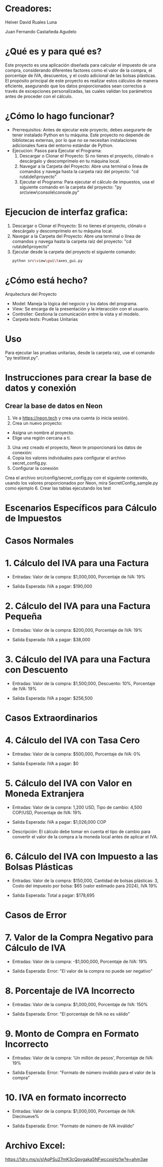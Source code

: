 # Creadores:
Heiver David Ruales Luna

Juan Fernando Castañeda Agudelo

# ¿Qué es y para qué es?

Este proyecto es una aplicación diseñada para calcular el impuesto de una compra, considerando diferentes factores como el valor de la compra, el porcentaje de IVA, descuentos, y el costo adicional de las bolsas plásticas. El propósito principal de este proyecto es realizar estos cálculos de manera eficiente, asegurando que los datos proporcionados sean correctos a través de excepciones personalizadas, las cuales validan los parámetros antes de proceder con el cálculo.

# ¿Cómo lo hago funcionar?

- Prerrequisitos: Antes de ejecutar este proyecto, debes asegurarte de tener instalado Python en tu máquina. Este proyecto no depende de bibliotecas externas, por lo que no se necesitan instalaciones adicionales fuera del entorno estándar de Python.
- Ejecucion: Pasos para Ejecutar el Programa:
  1. Descargar o Clonar el Proyecto: Si no tienes el proyecto, clónalo o descárgalo y descomprímelo en tu máquina local.
  2. Navegar a la Carpeta del Proyecto: Abre una terminal o línea de comandos y navega hasta la carpeta raíz del proyecto: "cd ruta\del\proyecto"
  3. Ejecutar el Programa: Para ejecutar el cálculo de impuestos, usa el siguiente comando en la carpeta del proyecto: "py src\view\console\console.py"

# Ejecucion de interfaz grafica:
  1. Descargar o Clonar el Proyecto: Si no tienes el proyecto, clónalo o descárgalo y descomprímelo en tu máquina local.
  2. Navegar a la Carpeta del Proyecto: Abre una terminal o línea de comandos y navega hasta la carpeta raíz del proyecto: "cd ruta\del\proyecto"
  3. Ejecutar desde la carpeta del proyecto el siguiente comando:
     ```bash
     python src\view\gui\taxes_gui.py
     ```

# ¿Cómo está hecho?

Arquitectura del Proyecto
- Model: Maneja la lógica del negocio y los datos del programa.
- View: Se encarga de la presentación y la interacción con el usuario.
- Controller: Gestiona la comunicación entre la vista y el modelo.
- Carpeta tests: Pruebas Unitarias

# Uso
Para ejecutar las pruebas unitarias, desde la carpeta raiz, use el comando "py test\test.py".

# Instrucciones para crear la base de datos y conexión
## Crear la base de datos en Neon
1. Ve a https://neon.tech y crea una cuenta (o inicia sesión).
2. Crea un nuevo proyecto: 
  - Asigna un nombre al proyecto.
  - Elige una región cercana a ti.
3. Una vez creado el proyecto, Neon te proporcionará los datos de conexión:
4. Copia los valores individuales para configurar el archivo secret_config.py.
5. Configurar la conexión
  
Crea el archivo src/config/secret_config.py con el siguiente contenido, usando los valores proporcionados por Neon, mira SecretConfig_sample.py como ejemplo
6. Crear las tablas ejecutando los test





# Escenarios Específicos para Cálculo de Impuestos

# Casos Normales

# 1. Cálculo del IVA para una Factura

- Entradas: Valor de la compra: $1,000,000, Porcentaje de IVA: 19%

- Salida Esperada: IVA a pagar: $190,000

# 2. Cálculo del IVA para una Factura Pequeña

- Entradas: Valor de la compra: $200,000, Porcentaje de IVA: 19%

- Salida Esperada: IVA a pagar: $38,000

# 3. Cálculo del IVA para una Factura con Descuento

- Entradas: Valor de la compra: $1,500,000, Descuento: 10%, Porcentaje de IVA: 19%

- Salida Esperada: IVA a pagar: $256,500

# Casos Extraordinarios

# 4. Cálculo del IVA con Tasa Cero

- Entradas: Valor de la compra: $500,000, Porcentaje de IVA: 0%

- Salida Esperada: IVA a pagar: $0

# 5. Cálculo del IVA con Valor en Moneda Extranjera

- Entradas: Valor de la compra: 1,200 USD, Tipo de cambio: 4,500 COP/USD, Porcentaje de IVA: 19%

- Salida Esperada: IVA a pagar: $1,026,000 COP

- Descripción: El cálculo debe tomar en cuenta el tipo de cambio para convertir el valor de la compra a la moneda local antes de aplicar el IVA.

# 6. Cálculo del IVA con Impuesto a las Bolsas Plásticas

- Entradas: Valor de la compra: $150,000, Cantidad de bolsas plásticas: 3, Costo del impuesto por bolsa: $65 (valor estimado para 2024), IVA 19%

- Salida Esperada: Total a pagar: $178,695

# Casos de Error

# 7. Valor de la Compra Negativo para Cálculo de IVA

- Entradas: Valor de la compra: -$1,000,000, Porcentaje de IVA: 19%

- Salida Esperada: Error: "El valor de la compra no puede ser negativo"

# 8. Porcentaje de IVA Incorrecto

- Entradas: Valor de la compra: $1,000,000, Porcentaje de IVA: 150%

- Salida Esperada: Error: "El porcentaje de IVA no es válido"

# 9. Monto de Compra en Formato Incorrecto

- Entradas: Valor de la compra: 'Un millón de pesos', Porcentaje de IVA: 19%

- Salida Esperada: Error: "Formato de número inválido para el valor de la compra"

# 10. IVA en formato incorrecto

- Entradas: Valor de la compra: $1,000,000, Porcentaje de IVA: Diecinueve%

- Salida Esperada: Error: "Formato de número de IVA inválido"

# Archivo Excel:
https://1drv.ms/x/s!AqPSu27mK3cQpvgaka5NFwccxsHz1w?e=ahm3ae
